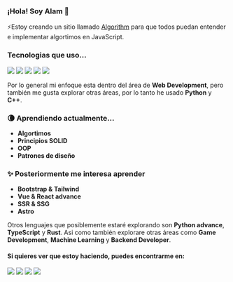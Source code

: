 ### ¡Hola! Soy Alam 👋

⚡️Estoy creando un sitio llamado [Algorithm](https://algorithm-site.netlify.app) para que todos puedan entender e implementar algortimos en JavaScript.

### Tecnologias que uso...

![](https://img.shields.io/badge/HTML5-E34F26?style=for-the-badge&logo=html5&logoColor=white)
![](https://img.shields.io/badge/CSS3-1572B6?style=for-the-badge&logo=css3&logoColor=white)
![](https://img.shields.io/badge/Sass-CC6699?style=for-the-badge&logo=sass&logoColor=white)
![](https://img.shields.io/badge/JavaScript-F7DF1E?style=for-the-badge&logo=javascript&logoColor=black)
![](https://img.shields.io/badge/React-20232A?style=for-the-badge&logo=react&logoColor=61DAFB)

Por lo general mi enfoque esta dentro del área de __Web Development__, pero también me gusta explorar otras áreas, por lo tanto he usado __Python__ y __C++__.

### 🌘 Aprendiendo actualmente... 

- __Algortimos__ 
- __Principios SOLID__ 
- __OOP__ 
- __Patrones de diseño__

### ✨ Posteriormente me interesa aprender

-  __Bootstrap & Tailwind__
-  __Vue & React advance__
-  __SSR & SSG__
-  __Astro__

Otros lenguajes que posiblemente estaré explorando son __Python advance__, __TypeScript__ y __Rust__. Asi como también explorare otras áreas como __Game Development__,
__Machine Learning__ y __Backend Developer__.

#### Si quieres ver que estoy haciendo, puedes encontrarme en:

[![](https://img.shields.io/badge/LinkedIn-0077B5?style=for-the-badge&logo=linkedin&logoColor=white)](https://www.linkedin.com/in/alam-guardin-b5ab941a8/)
[![](https://img.shields.io/badge/Twitter-1DA1F2?style=for-the-badge&logo=twitter&logoColor=white)](https://twitter.com/alamguardin)
[![](https://img.shields.io/badge/Instagram-E4405F?style=for-the-badge&logo=instagram&logoColor=white)](https://twitter.com/alamguardin)
[![](https://img.shields.io/badge/dev.to-0A0A0A?style=for-the-badge&logo=devdotto&logoColor=white)](https://dev.to/alamguardin)

<!---
alamguardin/alamguardin is a ✨ special ✨ repository because its `README.md` (this file) appears on your GitHub profile.
You can click the Preview link to take a look at your changes.
--->
